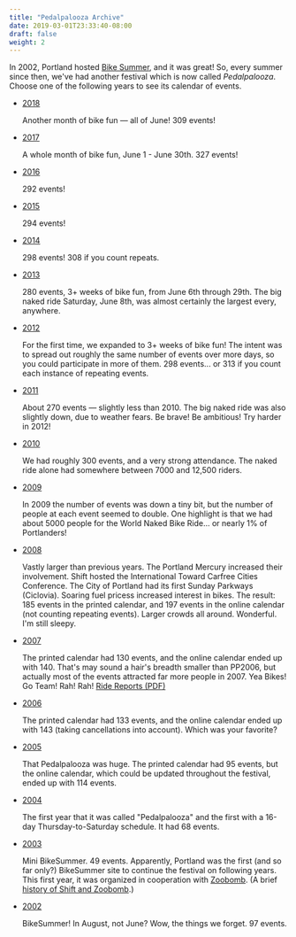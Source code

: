 ```yaml
---
title: "Pedalpalooza Archive"
date: 2019-03-01T23:33:40-08:00
draft: false
weight: 2
---
```


[comment]: <> (aka, That Fun Thing We Do Every June)

In 2002, Portland hosted [Bike Summer](http://criticalmass.wikia.com/wiki/Bike_Summer!), and it was great! So, every summer since then, we've had another festival which is now called <dfn>Pedalpalooza</dfn>. Choose one of the following years to see its calendar of events.

*   [2018](/archive/pedalpalooza/pedalpalooza-2018/)

    Another month of bike fun — all of June! 309 events!


*   [2017](/archive/pedalpalooza/pedalpalooza-2017/)

    A whole month of bike fun, June 1 - June 30th. 327 events!

*   [2016](/archive/pedalpalooza/pedalpalooza-2016/)

    292 events!

*   [2015](/archive/pedalpalooza/pedalpalooza-2015/)

    294 events!

*   [2014](/archive/pedalpalooza/pedalpalooza-2014/)

    298 events! 308 if you count repeats.

*   [2013](/archive/pedalpalooza/pedalpalooza-2013/)

    280 events, 3+ weeks of bike fun, from June 6th through 29th. The big naked ride Saturday, June 8th, was almost certainly the largest every, anywhere.

*   [2012](/archive/pedalpalooza/pedalpalooza-2012/)

    For the first time, we expanded to 3+ weeks of bike fun! The intent was to spread out roughly the same number of events over more days, so you could participate in more of them. 298 events... or 313 if you count each instance of repeating events.

*   [2011](/archive/pedalpalooza/pedalpalooza-2011/)

    About 270 events — slightly less than 2010\. The big naked ride was also slightly down, due to weather fears. Be brave! Be ambitious! Try harder in 2012!

*   [2010](/archive/pedalpalooza/pedalpalooza-2010/)

    We had roughly 300 events, and a very strong attendance. The naked ride alone had somewhere between 7000 and 12,500 riders.

*   [2009](/archive/pedalpalooza/pedalpalooza-2009/)

    In 2009 the number of events was down a tiny bit, but the number of people at each event seemed to double. One highlight is that we had about 5000 people for the World Naked Bike Ride... or nearly 1% of Portlanders!

*   [2008](/archive/pedalpalooza/pedalpalooza-2008/)

    Vastly larger than previous years. The Portland Mercury increased their involvement. Shift hosted the International Toward Carfree Cities Conference. The City of Portland had its first Sunday Parkways (Ciclovia). Soaring fuel pricess increased interest in bikes. The result: 185 events in the printed calendar, and 197 events in the online calendar (not counting repeating events). Larger crowds all around. Wonderful. I'm still sleepy.

*   [2007](/archive/pedalpalooza/pedalpalooza-2007/)

    The printed calendar had 130 events, and the online calendar ended up with 140\. That's may sound a hair's breadth smaller than PP2006, but actually most of the events attracted far more people in 2007\. Yea Bikes! Go Team! Rah! Rah! [Ride Reports (PDF)](http://www.shift2bikes.org/pedalpalooza/ridereports/pp_reports_2007.pdf)

*   [2006](/archive/pedalpalooza/pedalpalooza-2006/)

    The printed calendar had 133 events, and the online calendar ended up with 143 (taking cancellations into account). Which was your favorite?

*   [2005](/archive/pedalpalooza/pedalpalooza-2005/)

    That Pedalpalooza was huge. The printed calendar had 95 events, but the online calendar, which could be updated throughout the festival, ended up with 114 events.

*   [2004](/archive/pedalpalooza/pedalpalooza-2004/)

    The first year that it was called "Pedalpalooza" and the first with a 16-day Thursday-to-Saturday schedule. It had 68 events.

*   [2003](/archive/pedalpalooza/pedalpalooza-2003/)

    Mini BikeSummer. 49 events. Apparently, Portland was the first (and so far only?) BikeSummer site to continue the festival on following years. This first year, it was organized in cooperation with [Zoobomb](https://www.zoobombpdx.org/). (A brief [history of Shift and Zoobomb](/archive/shift-and-zoobomb-history/).)

*   [2002](/archive/pedalpalooza/pedalpalooza-2002/)

    BikeSummer! In August, not June? Wow, the things we forget. 97 events.

